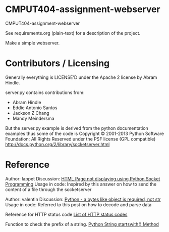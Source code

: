 CMPUT404-assignment-webserver
=============================

CMPUT404-assignment-webserver

See requirements.org (plain-text) for a description of the project.

Make a simple webserver.

Contributors / Licensing
========================

Generally everything is LICENSE'D under the Apache 2 license by Abram Hindle.

server.py contains contributions from:

* Abram Hindle
* Eddie Antonio Santos
* Jackson Z Chang
* Mandy Meindersma 

But the server.py example is derived from the python documentation
examples thus some of the code is Copyright © 2001-2013 Python
Software Foundation; All Rights Reserved under the PSF license (GPL
compatible) http://docs.python.org/2/library/socketserver.html

Reference
========================

Author: lappet
Discussion: [HTML Page not displaying using Python Socket Programming](https://stackoverflow.com/questions/47726865/)
Usage in code: Inspired by this answer on how to send the content of a file through the socketserver

Author: valentin
Discussion: [Python - a bytes like object is required, not str](https://stackoverflow.com/questions/29643544/python-a-bytes-like-object-is-required-not-str)
Usage in code: Referred to this post on how to decode and parse data

Reference for HTTP status code
[List of HTTP status codes](https://en.wikipedia.org/wiki/List_of_HTTP_status_codes#4xx_Client_errors)

Function to check the prefix of a string. 
[Python String startswith() Method](https://www.tutorialspoint.com/python/string_startswith.htm)

